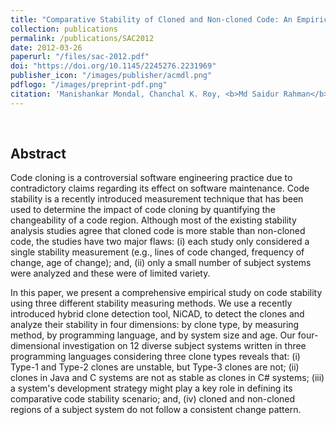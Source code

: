 ```yaml
---
title: "Comparative Stability of Cloned and Non-cloned Code: An Empirical Study"
collection: publications
permalink: /publications/SAC2012
date: 2012-03-26
paperurl: "/files/sac-2012.pdf"
doi: "https://doi.org/10.1145/2245276.2231969"
publisher_icon: "/images/publisher/acmdl.png"
pdflogo: "/images/preprint-pdf.png"
citation: 'Manishankar Mondal, Chanchal K. Roy, <b>Md Saidur Rahman</b>, Ripon K. Saha, Jens Krinke and Kevin A. Schneider, &quot;Comparative Stability of Cloned and Non-cloned Code: An Empirical Study&quot;, <i>27th ACM Symposium on Applied Computing (<b>ACM SAC</b>)</i> (SE Track). pp. 1227-1234, 2012. (<b>Best Paper Award</b>)' 
---
```

<br> 

## Abstract
Code cloning is a controversial software engineering practice due to contradictory claims regarding its effect on software maintenance. Code stability is a recently introduced measurement technique that has been used to determine the impact of code cloning by quantifying the changeability of a code region. Although most of the existing stability analysis studies agree that cloned code is more stable than non-cloned code, the studies have two major flaws: (i) each study only considered a single stability measurement (e.g., lines of code changed, frequency of change, age of change); and, (ii) only a small number of subject systems were analyzed and these were of limited variety.

In this paper, we present a comprehensive empirical study on code stability using three different stability measuring methods. We use a recently introduced hybrid clone detection tool, NiCAD, to detect the clones and analyze their stability in four dimensions: by clone type, by measuring method, by programming language, and by system size and age. Our four-dimensional investigation on 12 diverse subject systems written in three programming languages considering three clone types reveals that: (i) Type-1 and Type-2 clones are unstable, but Type-3 clones are not; (ii) clones in Java and C systems are not as stable as clones in C# systems; (iii) a system's development strategy might play a key role in defining its comparative code stability scenario; and, (iv) cloned and non-cloned regions of a subject system do not follow a consistent change pattern.